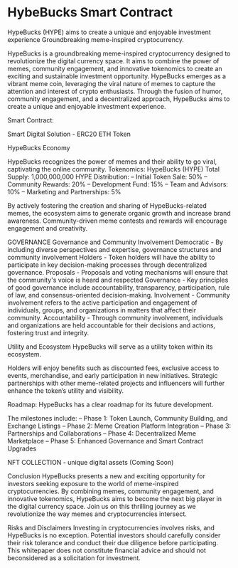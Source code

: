 # HybeBucks Smart Contract
HypeBucks (HYPE) aims to create a unique and enjoyable investment experience 
Groundbreaking meme-inspired cryptocurrency. 

HypeBucks is a groundbreaking meme-inspired cryptocurrency designed to revolutionize the digital currency space. It aims to combine the power of memes, community engagement, and innovative tokenomics to create an exciting and sustainable investment opportunity. 
HypeBucks emerges as a vibrant meme coin, leveraging the viral nature of memes to capture the attention and interest of crypto enthusiasts. Through the fusion of humor, community engagement, and a decentralized approach, HypeBucks aims to create a unique and enjoyable investment experience.

Smart Contract: 

Smart Digital Solution - ERC20 ETH Token 

HypeBucks Economy

HypeBucks recognizes the power of memes and their ability to go viral, captivating the online community. 
Tokenomics: HypeBucks (HYPE) 
Total Supply: 1,000,000,000 HYPE
Distribution:
– Initial Token Sale: 50%
– Community Rewards: 20%
– Development Fund: 15%
– Team and Advisors: 10%
– Marketing and Partnerships: 5%

By actively fostering the creation and sharing of HypeBucks-related memes, the ecosystem aims to generate organic growth and increase brand awareness.
Community-driven meme contests and rewards will encourage engagement and creativity.

GOVERNANCE
Governance and Community Involvement
Democratic - By including diverse perspectives and expertise, governance structures and community involvement
Holders - Token holders will have the ability to participate in key decision-making processes through decentralized governance.
Proposals -  Proposals and voting mechanisms will ensure that the community's voice is heard and respected
Governance - Key principles of good governance include accountability, transparency, participation, rule of law, and consensus-oriented decision-making.
Involvement - Community involvement refers to the active participation and engagement of individuals, groups, and organizations in matters that affect their community.
Accountability - Through community involvement, individuals and organizations are held accountable for their decisions and actions, fostering trust and integrity.

Utility and Ecosystem
HypeBucks will serve as a utility token within its ecosystem. 

Holders will enjoy benefits such as discounted fees, exclusive access to events, merchandise, and early participation in new initiatives. Strategic partnerships with other meme-related projects and influencers will further enhance the token’s utility and visibility.


Roadmap: HypeBucks has a clear roadmap for its future development. 

The milestones include:
– Phase 1: Token Launch, Community Building, and Exchange Listings
– Phase 2: Meme Creation Platform Integration
– Phase 3: Partnerships and Collaborations
– Phase 4: Decentralized Meme Marketplace
– Phase 5: Enhanced Governance and Smart Contract Upgrades

NFT COLLECTION - unique digital assets (Coming Soon)

Conclusion
HypeBucks presents a new and exciting opportunity for investors seeking exposure to the world of meme-inspired cryptocurrencies. By combining memes, community engagement, and innovative tokenomics, HypeBucks aims to become the next big player in the digital currency space. Join us on this thrilling journey as we revolutionize the way memes and cryptocurrencies intersect.
 
Risks and Disclaimers
Investing in cryptocurrencies involves risks, and HypeBucks is no exception. Potential
investors should carefully consider their risk tolerance and conduct their due diligence before participating.  This whitepaper does not constitute financial advice and should not beconsidered as a solicitation for investment.

